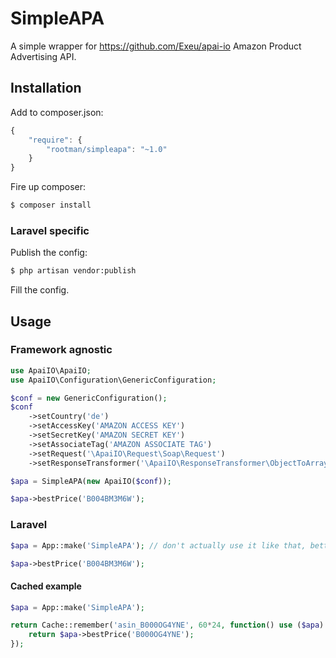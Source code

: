 # SimpleAPA

A simple wrapper for https://github.com/Exeu/apai-io Amazon Product Advertising API.

## Installation

Add to composer.json:

```js
{
    "require": {
        "rootman/simpleapa": "~1.0"
    }
}
```

Fire up composer:

``` bash
$ composer install
```

### Laravel specific

Publish the config:

``` bash
$ php artisan vendor:publish
```

Fill the config.

## Usage

### Framework agnostic

```php
use ApaiIO\ApaiIO;
use ApaiIO\Configuration\GenericConfiguration;

$conf = new GenericConfiguration();
$conf
    ->setCountry('de')
    ->setAccessKey('AMAZON ACCESS KEY')
    ->setSecretKey('AMAZON SECRET KEY')
    ->setAssociateTag('AMAZON ASSOCIATE TAG')
    ->setRequest('\ApaiIO\Request\Soap\Request')
    ->setResponseTransformer('\ApaiIO\ResponseTransformer\ObjectToArray');

$apa = SimpleAPA(new ApaiIO($conf));

$apa->bestPrice('B004BM3M6W');
```

### Laravel

```php
$apa = App::make('SimpleAPA'); // don't actually use it like that, better inject it

$apa->bestPrice('B004BM3M6W');
```

#### Cached example
```php
$apa = App::make('SimpleAPA');

return Cache::remember('asin_B000OG4YNE', 60*24, function() use ($apa) {
    return $apa->bestPrice('B000OG4YNE');
});
```